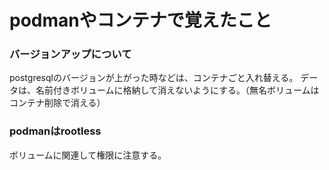 # podmanやコンテナで覚えたこと

### バージョンアップについて
postgresqlのバージョンが上がった時などは、コンテナごと入れ替える。
データは、名前付きボリュームに格納して消えないようにする。（無名ボリュームはコンテナ削除で消える）

### podmanはrootless
ボリュームに関連して権限に注意する。
